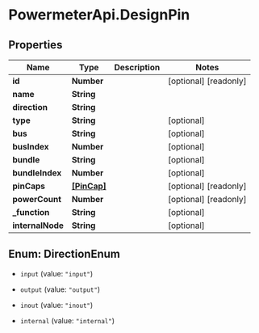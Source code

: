 # PowermeterApi.DesignPin

## Properties

Name | Type | Description | Notes
------------ | ------------- | ------------- | -------------
**id** | **Number** |  | [optional] [readonly] 
**name** | **String** |  | 
**direction** | **String** |  | 
**type** | **String** |  | [optional] 
**bus** | **String** |  | [optional] 
**busIndex** | **Number** |  | [optional] 
**bundle** | **String** |  | [optional] 
**bundleIndex** | **Number** |  | [optional] 
**pinCaps** | [**[PinCap]**](PinCap.md) |  | [optional] [readonly] 
**powerCount** | **Number** |  | [optional] [readonly] 
**_function** | **String** |  | [optional] 
**internalNode** | **String** |  | [optional] 



## Enum: DirectionEnum


* `input` (value: `"input"`)

* `output` (value: `"output"`)

* `inout` (value: `"inout"`)

* `internal` (value: `"internal"`)




